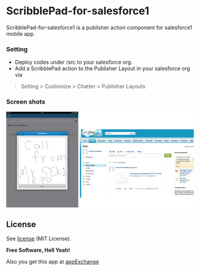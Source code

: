 # ScribblePad-for-salesforce1

ScribblePad-for-salesforce1 is a publisher action component for salesforce1 mobile app.

### Setting
  - Deploy codes under /src to your salesforce org.
  - Add a ScribblePad action to the Publisher Layout in your salesforce org via

> Setting > Customize > Chatter > Publisher Layouts


### Screen shots
![image1](/images/image1.png)

License
----
See [license] (MIT License).

**Free Software, Hell Yeah!**

Also you get this app at [appExchange]

[license]: https://github.com/kazu-200WR/ScribblePad-for-salesforce1/LICENSE
[appExchange]: https://appexchangejp.salesforce.com/listingDetail?listingId=a0N30000000puu7EAA
